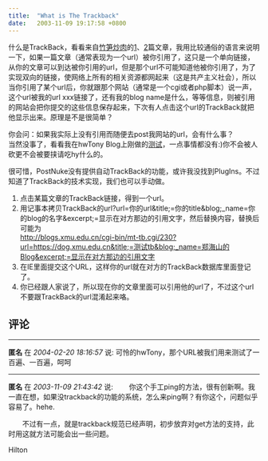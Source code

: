 ```yaml
---
title:  "What is The Trackback"
date:   2003-11-09 19:17:58 +0800
---
```


什么是TrackBack，看看来自[竹笋炒肉](http://hedong.3322.org/)的[1](http://hedong.3322.org/archives/000350.html)、[2](http://hedong.3322.org/archives/000351.html)篇文章，我用比较通俗的语言来说明一下，如果一篇文章（通常表现为一个url）被你引用了，这只是一个单向链接，从你的文章可以到达被你引用的url，但是那个url不可能知道他被你引用了，为了实现双向的链接，使网络上所有的相关资源都网起来（这是共产主义社会），所以当你引用了某个url后，你就跟那个网站（通常是一个cgi或者php脚本）说一声，这个url被我的url xxx链接了，还有我的blog name是什么，等等信息，则被引用的网站会把你提交的这些信息保存起来，下次有人点击这个url的TrackBack就把他显示出来。原理是不是很简单？  

你会问：如果我实际上没有引用而随便去post我网站的url，会有什么事？  
当然没事了，看看我在hwTony Blog上刚做的[测试](http://blogs.xmu.edu.cn/cgi-bin/mt-tb.cgi?__mode=view&entry_id=1241)，一点事情都没有:)你不会被人砍更不会被要挟请吃hy什么的。  

很可惜，PostNuke没有提供自动TrackBack的功能，或许我没找到PlugIns。不过知道了TrackBack的技术实现，我们也可以手动做。  

1. 点击某篇文章的TrackBack链接，得到一个url。  
2. 用记事本拷贝TrackBack的url?url=你的url&title;=你的title&blog;_name=你的blog的名字&excerpt;=显示在对方那边的引用文字，然后替换内容，替换后可能为  
http://blogs.xmu.edu.cn/cgi-bin/mt-tb.cgi/230?url=https://dog.xmu.edu.cn&title;=测试tb&blog;_name=郑海山的Blog&excerpt;=显示在对方那边的引用文字  
3. 在IE里面提交这个URL，这样你的url就在对方的TrackBack数据库里面登记了。  
4. 你已经跟人家说了，所以现在你的文章里面可以引用他的url了，不过这个url不要跟TrackBack的url混淆起来咯。  


## 评论

*****
**匿名** 在 *2004-02-20 18:16:57* 说: 可怜的hwTony，那个URL被我们用来测试了一百遍、一百遍，呵呵

*****
**匿名** 在 *2003-11-09 21:43:42* 说: 　　你这个手工ping的方法，很有创新啊。我一直在想，如果没trackback的功能的系统，怎么来ping啊？有你这个，问题似乎容易了。hehe.

　　不过有一点，就是trackback规范已经声明，初步放弃对get方法的支持，此时用这就方法可能会出一些问题。

Hilton



